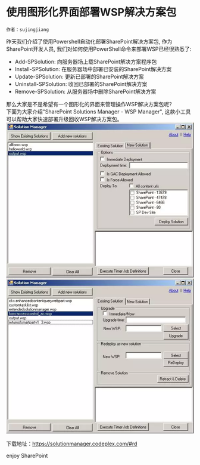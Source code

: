 # 使用图形化界面部署WSP解决方案包
	作者：sujingjiang

昨天我们介绍了使用Powershell自动化部署SharePoint解决方案包, 作为SharePoint开发人员, 我们对如何使用PowerShell命令来部署WSP已经很熟悉了:      
+ Add-SPSolution: 向服务器场上载SharePoint解决方案程序包
+ Install-SPSolution: 在服务器场中部署已安装的SharePoint解决方案
+ Update-SPSolution: 更新已部署的SharePoint解决方案
+ Uninstall-SPSolution: 收回已部署的SharePoint解决方案
+ Remove-SPSolution: 从服务器场中删除SharePoint解决方案

那么大家是不是希望有一个图形化的界面来管理操作WSP解决方案包呢?      
下面为大家介绍"SharePoint Solutions Manager - WSP Manager", 这款小工具可以帮助大家快速部署升级回收WSP解决方案包。      
![](imgs/20150506.001.png)
![](imgs/20150506.002.png)

下载地址：https://solutionmanager.codeplex.com/#rd

enjoy SharePoint
